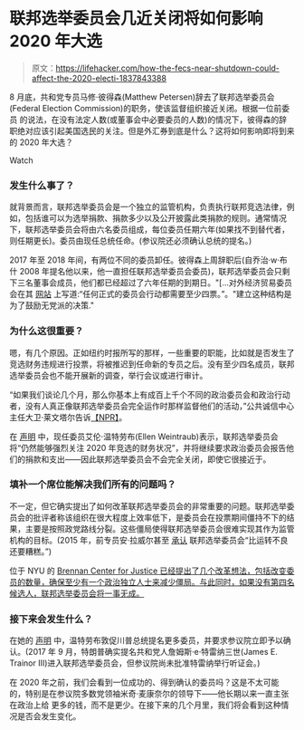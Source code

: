# 联邦选举委员会几近关闭将如何影响 2020 年大选

> 原文：<https://lifehacker.com/how-the-fecs-near-shutdown-could-affect-the-2020-electi-1837843388>

8 月底，共和党专员马修·彼得森(Matthew Petersen)辞去了联邦选举委员会(Federal Election Commission)的职务，使该监督组织接近关闭。根据一位前委员 的说法，在没有法定人数(或董事会中必要委员的人数)的情况下，彼得森的辞职绝对应该引起美国选民的关注。但是外汇券到底是什么？这将如何影响即将到来的 2020 年大选？

Watch

### 发生什么事了？

就背景而言，联邦选举委员会是一个独立的监管机构，负责执行联邦竞选法律，例如，包括谁可以为选举捐款、捐款多少以及公开披露此类捐款的规则。通常情况下，联邦选举委员会将由六名委员组成，每位委员任期六年(如果找不到替代者，则任期更长)。委员由现任总统任命。(参议院还必须确认总统的提名。)

2017 年至 2018 年间，有两位不同的委员卸任。彼得森上周辞职后(自乔治·w·布什 2008 年提名他以来，他一直担任联邦选举委员会委员)，联邦选举委员会只剩下三名董事会成员，他们都已经超过了六年任期的到期日。"[...对外经济贸易委员会在其 [网站](https://www.fec.gov/about/leadership-and-structure/) 上写道:“任何正式的委员会行动都需要至少四票。”。"建立这种结构是为了鼓励无党派的决策."

### 为什么这很重要？

嗯，有几个原因。正如纽约时报所写的那样，一些重要的职能，比如就是否发生了竞选财务违规进行投票，将被推迟到任命新的专员之后。没有至少四名成员，联邦选举委员会也不能开展新的调查，举行会议或进行审计。

“如果我们谈论几个月，那么你基本上有成百上千个不同的政治委员会和政治行动者，没有人真正像联邦选举委员会完全运作时那样监督他们的活动，”公共诚信中心主任大卫·莱文塔尔告诉[【NPR】](https://www.npr.org/2019/08/27/754811318/federal-election-commission-lacks-quorum-after-a-commissioner-resigns)。

在 [声明](https://twitter.com/EllenLWeintraub/status/1166061287933186053) 中，现任委员艾伦·温特劳布(Ellen Weintraub)表示，联邦选举委员会将“仍然能够强烈关注 2020 年竞选的财务状况”，并将继续要求政治委员会报告他们的捐款和支出——因此联邦选举委员会不会完全关闭，即使它很接近于。

### 填补一个席位能解决我们所有的问题吗？

不一定，但它确实提出了如何改革联邦选举委员会的非常重要的问题。联邦选举委员会的批评者称该组织在很大程度上效率低下，是委员会在投票期间僵持不下的结果，主要是按照政党路线分裂。这些僵局使得联邦选举委员会很难实现其作为监管机构的目标。(2015 年，前专员安·拉威尔甚至 [承认](https://www.nytimes.com/2015/05/03/us/politics/fec-cant-curb-2016-election-abuse-commission-chief-says.html) 联邦选举委员会“比运转不良还要糟糕。”)

位于 NYU 的 [Brennan Center for Justice 已经提出了几个改革想法，包括改变委员的数量，确保至少有一个政治独立人士来减少僵局。与此同时，如果没有第四名候选人，联邦选举委员会将一事无成。](https://www.brennancenter.org/publication/fixing-fec-agenda-reform)

### 接下来会发生什么？

在她的 [声明](https://twitter.com/EllenLWeintraub/status/1166061287933186053) 中，温特劳布敦促川普总统提名更多委员，并要求参议院立即予以确认。(2017 年 9 月，特朗普确实提名共和党人詹姆斯·e·特雷纳三世(James E. Trainor III)进入联邦选举委员会，但参议院尚未批准特雷纳举行听证会。)

在 2020 年之前，我们会看到一位成功的、得到确认的委员吗？这是不太可能的，特别是在参议院多数党领袖米奇·麦康奈尔的领导下——他长期以来一直主张在政治上给 更多的钱，而不是更少。在接下来的几个月里，我们将会看到这种情况是否会发生变化。